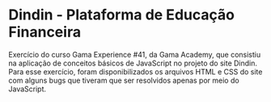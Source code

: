 # Dindin - Plataforma de Educação Financeira

Exercício do curso Gama Experience #41, da Gama Academy, que consistiu na aplicação de conceitos básicos de JavaScript no projeto do site Dindin. Para esse exercício, foram disponibilizados os arquivos HTML e CSS do site com alguns bugs que tiveram que ser resolvidos apenas por meio do JavaScript.
